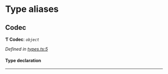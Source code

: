 

# Type aliases

<a id="codec"></a>

##  Codec

**Ƭ Codec**: *`object`*

*Defined in [types.ts:5](https://github.com/polkadot-js/common/blob/ccfed2a/packages/trie-codec/src/types.ts#L5)*

#### Type declaration

___

